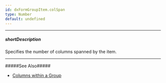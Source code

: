 ```yaml
---
id: dxFormGroupItem.colSpan
type: Number
default: undefined
---
```

---
##### shortDescription
Specifies the number of columns spanned by the item.

---
#####See Also#####
- [Columns within a Group](/Documentation/Guide/Widgets/Form/Organize_Simple_Items/In_Groups/#Columns_within_a_Group)